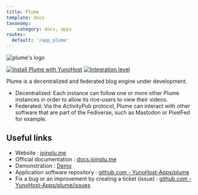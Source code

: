 ```yaml
---
title: Plume
template: docs
taxonomy:
    category: docs, apps
routes:
  default: '/app_plume'
---
```


![plume's logo](image://plume_logo.svg?resize=,80)

[![Install Plume with YunoHost](https://install-app.yunohost.org/install-with-yunohost.png)](https://install-app.yunohost.org/?app=plume) [![Integration level](https://dash.yunohost.org/integration/plume.svg)](https://dash.yunohost.org/appci/app/plume)

Plume is a decentralized and federated blog engine under development.

* Decentralized: Each instance can follow one or more other Plume instances in order to allow its rice-users to view their videos.
* Federated: Via the ActivityPub protocol, Plume can interact with other software that are part of the Fediverse, such as Mastodon or PixelFed for example.


## Useful links

+ Website : [joinplu.me](https://joinplu.me/)
+ Official documentation : [docs.joinplu.me](https://docs.joinplu.me/)
+ Demonstration : [Demo](https://joinplu.me/#instances)
+ Application software repository : [github.com - YunoHost-Apps/plume](https://github.com/YunoHost-Apps/plume_ynh)
+ Fix a bug or an improvement by creating a ticket (issue) : [github.com - YunoHost-Apps/plume/issues](https://github.com/YunoHost-Apps/plume_ynh/issues)
